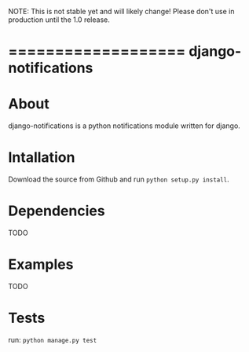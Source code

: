 NOTE: This is not stable yet and will likely change!  Please don't use in production until the 1.0 release.

===================
django-notifications
===================

About
=====
django-notifications is a python notifications module written for django.

Intallation
===========
Download the source from Github and run ``python setup.py install``.

Dependencies
============
TODO

Examples
========
TODO

Tests
=====
run: ``python manage.py test``
